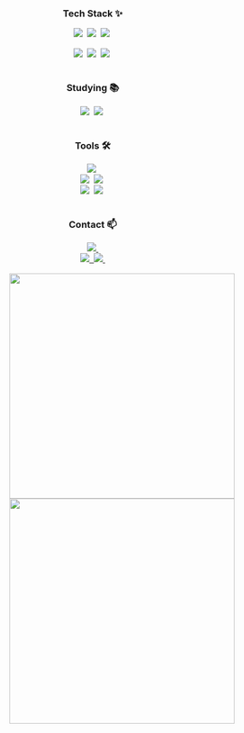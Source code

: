 <!--타이틀 부분-->

<!--내용 부분-->
<div align="center">
  <h3 align="center">Tech Stack ✨</h3>
  <img src="https://img.shields.io/badge/javascript-F7DF1E.svg?style=for-the-badge&logo=javascript&logoColor=20232a" />&nbsp
  <img src="https://img.shields.io/badge/dart-0175C2.svg?style=for-the-badge&logo=dart&logoColor=white" />&nbsp
  <img src="https://img.shields.io/badge/c++-00599C.svg?style=for-the-badge&logo=cplusplus&logoColor=white" />&nbsp
</div>

<br>

<div align="center">
  <img src="https://img.shields.io/badge/springboot-6DB33F.svg?style=for-the-badge&logo=springboot&logoColor=white" />&nbsp
  <img src="https://img.shields.io/badge/vuejs-4FC08D.svg?style=for-the-badge&logo=vuedotjs&logoColor=white" />&nbsp
  <img src="https://img.shields.io/badge/flutter-02569B.svg?style=for-the-badge&logo=flutter&logoColor=white" />&nbsp
</div>

<br>

<h3 align="center">Studying 📚</h3>
<div align="center">
  <img src="https://img.shields.io/badge/aws-FF9900?style=for-the-badge&logo=amazonwebservices&logoColor=232F3E" />&nbsp
  <img src="https://img.shields.io/badge/kubernetes-326CE5?style=for-the-badge&logo=kubernetes&logoColor=white" />&nbsp
</div>

<br>

<h3 align="center">Tools 🛠</h3>
<div align="center">
  <img src="https://img.shields.io/badge/github-181717.svg?style=for-the-badge&logo=github&logoColor=white" />&nbsp
</div>
<div align="center">
  <img src="https://img.shields.io/badge/VSCode-2C2C32.svg?style=for-the-badge&logo=visual-studio-code&logoColor=22ABF3" />&nbsp
  <img src="https://img.shields.io/badge/IDEA-000.svg?style=for-the-badge&logo=intellijidea&logoColor=white" />&nbsp
<!--   <img src="https://img.shields.io/badge/Colab-2C2C32.svg?style=for-the-badge&logo=googlecolab&logoColor=F9AB00" />&nbsp -->
</div>
<div align="center">
  <img src="https://img.shields.io/badge/figma-F24E1E.svg?style=for-the-badge&logo=figma&logoColor=white" />&nbsp
  <img src="https://img.shields.io/badge/Notion-F3F3F3.svg?style=for-the-badge&logo=notion&logoColor=black" />&nbsp
</div>

<br>

<h3 align="center">Contact 📫</h3>
<div align="center">
  <a href="https://hseongj.com">
    <img src="https://img.shields.io/badge/Blog-191A1B?style=for-the-badge&logo=barmenia&logoColor=white" />&nbsp
  </a>
</div>
<div align="center">
    <a href="mailto:cal8847@icloud.com">
    <img src="https://img.shields.io/badge/cal8847@icloud.com-3693F3?style=for-the-badge&logo=icloud&logoColor=white"/>&nbsp
  </a>
  <a href="mailto:cal9008@gmail.com">
    <img src="https://img.shields.io/badge/cal9008@gmail.com-D14836?style=for-the-badge&logo=gmail&logoColor=white"/>&nbsp
  </a>
</div>

<br>

<div align="center">
  <img align="right" width="400"  src="https://github-readme-stats.vercel.app/api/top-langs/?username=HSeongJ&theme=dracula&langs_count=10" />
  <a href="https://solved.ac/cal8847">
    <img align="right" width="400" src="http://mazassumnida.wtf/api/v2/generate_badge?boj=cal8847" />
  </a>
</div>
